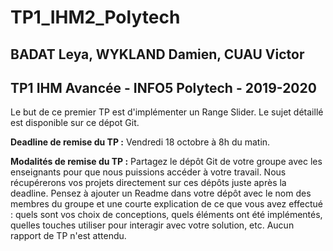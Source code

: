 # TP1_IHM2_Polytech
## BADAT Leya, WYKLAND Damien, CUAU Victor
## TP1 IHM Avancée - INFO5 Polytech - 2019-2020

Le but de ce premier TP est d'implémenter un Range Slider. Le sujet détaillé est disponible sur ce dépot Git. 

**Deadline de remise du TP :** Vendredi 18 octobre à 8h du matin.

**Modalités de remise du TP :** Partagez le dépôt Git de votre groupe avec les enseignants pour que nous puissions accéder à votre travail. Nous récupérerons vos projets directement sur ces dépôts juste après la deadline. 
Pensez à ajouter un Readme dans votre dépôt avec le nom des membres du groupe et une courte explication de ce que vous avez effectué : quels sont vos choix de conceptions, quels éléments ont été implémentés, quelles touches utiliser pour interagir avec votre solution, etc. Aucun rapport de TP n'est attendu.
